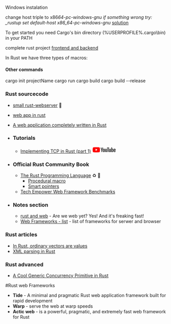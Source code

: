 Windows instalation

change host triple to x86*64-pc-windows-gnu
if something wrong try:
\_rustup set default-host x86_64-pc-windows-gnu*
[solution](https://github.com/rust-lang/rustup/issues/846)

To get started you need Cargo's bin directory (%USERPROFILE%.cargo\bin) in your PATH

complete rust project [frontend and backend](https://github.com/saschagrunert/webapp.rs/tree/rev1)

In Rust we have three types of macros:

#### Other commands

cargo init projectName
cargo run
cargo build
cargo build --release

### Rust sourcecode

- [small rust-webserver](https://github.com/juli1/rust-webserver/tree/master/src) :gem:
- [web app in rust](https://github.com/saschagrunert/webapp.rs/tree/rev1)
- [A web application completely written in Rust](https://github.com/saschagrunert/webapp.rs/tree/rev1)

- ### Tutorials

  - [Implementing TCP in Rust (part 1)](https://www.youtube.com/watch?v=bzja9fQWzdA) <img src="./images/youtube.png" width="auto" height="20">

- ### Official Rust Community Book

  - [The Rust Programming Language](https://doc.rust-lang.org/stable/book/) :recycle: :book:
    - [Procedural macro](https://blog.rust-lang.org/2018/12/21/Procedural-Macros-in-Rust-2018.html)
    - [Smart pointers](https://doc.rust-lang.org/book/ch15-00-smart-pointers.html)
  - [Tech Empower Web Framework Benchmarks](https://www.techempower.com/benchmarks/)

- ### Notes section
  - [rust and web](http://www.arewewebyet.org/) - Are we web yet? Yes! And it's freaking fast!
  - [Web Frameworks - list](http://www.arewewebyet.org/topics/frameworks/#pkg-rocket) - list of frameworks for serwer and browser

### Rust articles

- [In Rust, ordinary vectors are values](http://smallcultfollowing.com/babysteps/blog/2018/02/01/in-rust-ordinary-vectors-are-values/)
- [XML parsing in Rust](https://simplabs.com/blog/2020/12/31/xml-and-rust/)

### Rust advanced

- [A Cool Generic Concurrency Primitive in Rust](https://www.youtube.com/watch?v=eLNAMEoKAAc)

#Rust web Frameworks

- **Tide** - A minimal and pragmatic Rust web application framework built for rapid development
- **Warp** - serve the web at warp speeds
- **Actic web** - is a powerful, pragmatic, and extremely fast web framework for Rust
